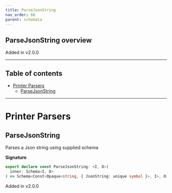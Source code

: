 ```yaml
---
title: ParseJsonString
nav_order: 66
parent: schemata
---
```


## ParseJsonString overview

Added in v2.0.0

---

<h2 class="text-delta">Table of contents</h2>

- [Printer Parsers](#printer-parsers)
  - [ParseJsonString](#parsejsonstring)

---

# Printer Parsers

## ParseJsonString

Parses a Json string using supplied schema

**Signature**

```ts
export declare const ParseJsonString: <I, O>(
  inner: Schema<I, O>
) => Schema<Const<Opaque<string, { JsonString: unique symbol }>, I>, O>
```

Added in v2.0.0
